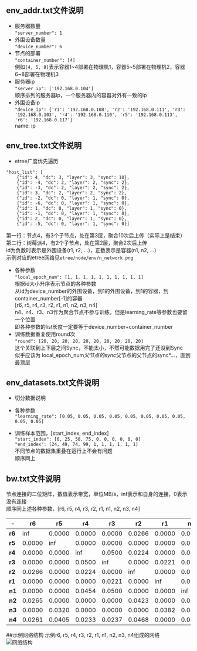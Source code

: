 ## env_addr.txt文件说明
- 服务器数量  
```"server_number": 1```  
- 外围设备数量  
```"device_number": 6```  
- 节点的部署  
```"container_number": [4]```  
例如```[4, 5, 8]```表示容器1~4部署在物理机1，容器5~5部署在物理机2，容器6~8部署在物理机3  
- 服务器ip  
```"server_ip": ['192.168.0.104']```  
顺序排列的服务器ip，一个服务器内的容器对外有一致的ip  
- 外围设备ip  
```"device_ip": {'r1': '192.168.0.108', 'r2': '192.168.0.111', 'r3': '192.168.0.103', 'r4': '192.168.0.110', 'r5': '192.168.0.113', 'r6': '192.168.0.117'}```  
name: ip  
## env_tree.txt文件说明
- etree广度优先遍历  
```
"host_list": [
	{"id": 4, "dc": 3, "layer": 3, "sync": 10},
	{"id": -4, "dc": 2, "layer": 2, "sync": 2},
	{"id": -3, "dc": 2, "layer": 2, "sync": 2},
	{"id": 3, "dc": 2, "layer": 2, "sync": 2},
	{"id": -2, "dc": 0, "layer": 1, "sync": 0},
	{"id": -6, "dc": 0, "layer": 1, "sync": 0},
	{"id": 1, "dc": 0, "layer": 1, "sync": 0},
	{"id": -1, "dc": 0, "layer": 1, "sync": 0},
	{"id": 2, "dc": 0, "layer": 1, "sync": 0},
	{"id": -5, "dc": 0, "layer": 1, "sync": 0}]
```
第一行：节点4，有3个子节点，处在第3层，聚合10次后上传（实际上是结束）  
第二行：树莓派4，有2个子节点，处在第2层，聚合2次后上传  
id为负数时表示是外围设备(r1, r2, ...)，正数表示是容器(n1, n2, ...)  
示例对应的etree网络见```etree/node/env/n_network.png```  
- 各种参数  
```"local_epoch_num": [1, 1, 1, 1, 1, 1, 1, 1, 1, 1]```  
根据id大小升序表示节点的各种参数  
从id为device_number的外围设备，到1的外围设备，到1的容器，到container_number\[-1]的容器  
\[r6, r5, r4, r3, r2, r1, n1, n2, n3, n4]  
n4、r4、r3、n3作为聚合节点不参与训练，但是learning_rate等参数也要留一个位置  
即各种参数的list长度一定要等于device_number+container_number  
- 训练数据重复使用round次  
```"round": [20, 20, 20, 20, 20, 20, 20, 20, 20, 20]```  
这个关联到上下层之间Sync，不能太小，不然可能数据用完了还没到Sync  
似乎应该为 local_epoch_num*父节点的sync*父节点的父节点的sync*…，直到最顶层  
## env_datasets.txt文件说明
- 切分数据说明

- 各种参数  
```"learning_rate": [0.05, 0.05, 0.05, 0.05, 0.05, 0.05, 0.05, 0.05, 0.05, 0.05]```  
- 训练样本范围，\[start_index, end_index]  
```"start_index": [0, 25, 50, 75, 0, 0, 0, 0, 0, 0]```  
```"end_index": [24, 49, 74, 99, 1, 1, 1, 1, 1, 1]```  
不同节点的数据集重叠在运行上不会有问题  
顺序同上  
## bw.txt文件说明
节点连接的二位矩阵，数值表示带宽，单位MB/s，inf表示和自身的连接，0表示没有连接  
顺序同上述各种参数，\[r6, r5, r4, r3, r2, r1, n1, n2, n3, n4]  

|-|r6|r5|r4|r3|r2|r1|n1|n2|n3|n4|
|---|---|---|---|---|---|---|---|---|--- |--- |
|**r6**|inf|0.0000|0.0000|0.0000|0.0266|0.0000|0.0000|0.0265|0.0000|0.0261|
|**r5**|0.0000|inf|0.0000|0.0000|0.0000|0.0000|0.0000|0.0000|0.0320|0.0405|
|**r4**|0.0000|0.0000|inf|0.0500|0.0224|0.0000|0.0454|0.0000|0.0000|0.0233|
|**r3**|0.0000|0.0000|0.0500|inf|0.0000|0.0221|0.0500|0.0000|0.0000|0.0237|
|**r2**|0.0266|0.0000|0.0224|0.0000|inf|0.0000|0.0000|0.0423|0.0000|0.0468|
|**r1**|0.0000|0.0000|0.0000|0.0221|0.0000|inf|0.0000|0.0000|0.0382|0.0000|
|**n1**|0.0000|0.0000|0.0454|0.0500|0.0000|0.0000|inf|0.0000|0.0000|0.0223|
|**n2**|0.0265|0.0000|0.0000|0.0000|0.0423|0.0000|0.0000|inf|0.0305|0.0000|
|**n3**|0.0000|0.0320|0.0000|0.0000|0.0000|0.0382|0.0000|0.0305|inf|0.0365|
|**n4**|0.0261|0.0405|0.0233|0.0237|0.0468|0.0000|0.0223|0.0000|0.0365|inf|

##示例网络结构
示例r6, r5, r4, r3, r2, r1, n1, n2, n3, n4组成的网络  
![网络结构](network.png)  